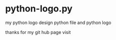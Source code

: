 # python-logo.py
my python logo design 
python file  and  python logo  

thanks for my git hub  page visit  
